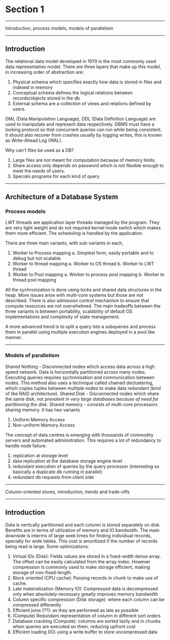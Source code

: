 # Section 1

***

Introduction, process models, models of parallelism

***

## Introduction

The relational data model developed in 1970 is the most commonly used data representation model. There are three layers that make up this model, in increasing order of abstraction are:
1. Physical schema which specifies exactly how data is stored in files and indexed in memory
2. Conceptual schema defines the logical relations between records/objects stored in the db
3. External schema are a collection of views and relations defined by users.

DML (Data Manipulation Language), DDL (Data Definition Language) are used to manipulate and represent data respectively. DBMS must have a locking protocol so that concurrent queries can run while being consistent. It should also recover from crashes usually by logging writes, this is known as Write-Ahead Log (WAL).

Why can't files be used as a DB?
1. Large files are not meant for computation because of memory limits.
2. Share access only depends on password which is not flexible enough to meet the needs of users.
3. Specials programs for each kind of query.

***

## Architecture of a Database System

### Process models

LWT threads are application layer threads managed by the program. They are very light weight and do not required kernel mode switch which makes them more efficient. The scheduling is handled by the application.

There are three main variants, with sub-variants in each,
1. Worker to Process mapping
    a. Simplest form, easily portable and to debug but not scalable
2. Worker to thread mapping
    a. Worker to OS thread
    b. Worker to LWT thread
3. Worker to Pool mapping
    a. Worker to process pool mapping
    b. Worker to thread pool mapping

All the sychronization is done using locks and shared data structures in the heap. More issues arise with multi-core systems but those are not described. There is also admission control mechanism to ensure that compute resources are not overwhelmed. The main tradeoffs between the three variants is between portability, scalability of default OS implementations and complexity of state management.

A more advanced trend is to split a query into a subqueries and process them in parallel using multiple execution engines deployed in a pool like manner.

***

### Models of parallelism

Shared Nothing - Disconnected nodes which access data across a high speed network. Data is horizontally partitioned across many nodes. Executing queries requires sychronisation and communication between nodes. This method also uses a technique called chained declustering, which copies tuples between multiple nodes to make data redundant (kind of like RAID architecture).
Shared Disk - Disconnected nodes which share the same disk, not *prevalent in very large databases because of need for partitioning the disk*.
Shared memory - consists of multi-core processors sharing memory. It has two variants
1. Uniform Memory Access
2. Non-uniform Memory Access

The concept of data centres is emerging with thousands of commodity servers and automated administration. This requires a lot of redundancy to handle node failure.
1. replication at storage level
2. data replication at the database storage engine level
3. redundant execution of queries by the query processor (interesting so basically a duplicate db running in parallel)
4. redundant db requests from client side

***

Column-oriented stores, introduction, trends and trade-offs

***

## Introduction

Data is vertically partitioned and each column is stored separately on disk. Benefits are in terms of utilization of memory and IO bandwidth. The main downside is interms of large seek times for finding individiual records, specially for wide tables. This cost is amoritized if the number of records being read is large. Some optimizations:

1. Virtual IDs (Disk): Fields values are stored in a fixed-width dense array. The offset can be easily calculated from the array index. However compression is commonly used to make storage efficient, making storage of non-fixed-length.
2. Block oriented (CPU cache): Passing records in chunk to make use of cache.
3. Late materialization (Memory IO): Compressed data is decompressed only when absolutely necessary greatly improves memory bandwidth
4. Column specific compression (Disk storage): where each column can be compressed differently
5. Efficient joins (??): as they are performed as late as possible
6. (Compute) Redundant representation of column in different sort orders
7. Database cracking (Compute): columns are sorted lazily and in chunks when queries are executed on them, reducing upfront cost
8. Efficient loading (IO) using a write buffer to store uncompressed data

